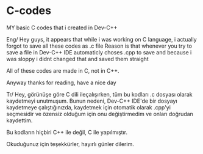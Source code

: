# C-codes
MY basic C codes that i created in Dev-C++

Eng/
Hey guys, it appears that while i was working on C language, i actually forgot to save all these codes as .c file
Reason is that whenever you try to save a file in Dev-C++ IDE automaticly choses .cpp to save and because i was sloppy i didnt changed that and saved them straight

All of these codes are made in C, not in C++.

Anyway thanks for reading, have a nice day

Tr/
Hey, görünüşe göre C dili ileçalışırken, tüm bu kodları .c dosyası olarak kaydetmeyi unutmuşum.
Bunun nedeni, Dev-C++ IDE'de bir dosyayı kaydetmeye çalıştığınızda, kaydetmek için otomatik olarak .cpp'yi seçmesidir ve özensiz olduğum için onu değiştirmedim 
ve onları doğrudan kaydettim.

Bu kodların hiçbiri C++ ile değil, C ile yapılmıştır.

Okuduğunuz için teşekkürler, hayırlı günler dilerim.
